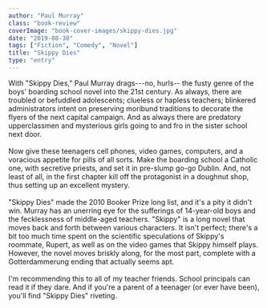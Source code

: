 ```yaml
---
author: "Paul Murray"
class: "book-review"
coverImage: "book-cover-images/skippy-dies.jpg"
date: "2019-08-30"
tags: ["Fiction", "Comedy", "Novel"]
title: "Skippy Dies"
type: "entry"
---
```


With "Skippy Dies," Paul Murray drags---no, hurls-- the fusty genre of the boys' boarding school novel into the 21st century. As always, there are troubled or befuddled adolescents; clueless or hapless teachers; blinkered administrators intent on preserving moribund traditions to decorate the flyers of the next capital campaign. And as always there are predatory upperclassmen and mysterious girls going to and fro in the sister school next door.
<br />
<br />
Now give these teenagers cell phones, video games, computers, and a voracious appetite for pills of all sorts. Make the boarding school a Catholic one, with secretive priests, and set it in pre-slump go-go Dublin. And, not least of all, in the first chapter kill off the protagonist in a doughnut shop, thus setting up an excellent mystery.
<br />
<br />
"Skippy Dies" made the 2010 Booker Prize long list, and it's a pity it didn't win. Murray has an unerring eye for the sufferings of 14-year-old boys and the fecklessness of middle-aged teachers. "Skippy" is a long novel that moves back and forth between various characters. It isn't perfect; there's a bit too much time spent on the scientific speculations of Skippy's roommate, Rupert, as well as on the video games that Skippy himself plays. However, the novel moves briskly along, for the most part, complete with a Gotterdammerung ending that actually seems apt.
<br />
<br />
I'm recommending this to all of my teacher friends. School principals can read it if they dare. And if you're a parent of a teenager (or ever have been), you'll find "Skippy Dies" riveting.
